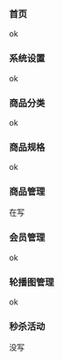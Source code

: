 ### 首页

ok

### 系统设置

ok

### 商品分类

ok

### 商品规格

ok

### 商品管理

在写

### 会员管理

ok

### 轮播图管理

ok

### 秒杀活动

没写